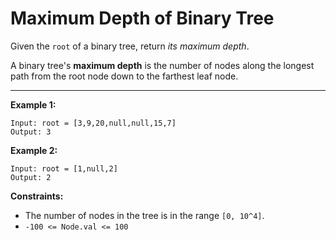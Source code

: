 <h1>Maximum Depth of Binary Tree</h1>

Given the `root` of a binary tree, return _its maximum depth_.

A binary tree's __maximum depth__ is the number of nodes along the longest path from the root node down to the farthest leaf node.

<hr>

__Example 1:__
```
Input: root = [3,9,20,null,null,15,7]
Output: 3
```
__Example 2:__
```
Input: root = [1,null,2]
Output: 2
```

__Constraints:__

- The number of nodes in the tree is in the range `[0, 10^4]`.
- `-100 <= Node.val <= 100`
